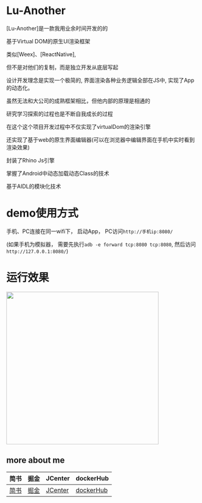 Lu-Another
======================

[Lu-Another]是一款我用业余时间开发的的

基于Virtual DOM的原生UI渲染框架

类似[Weex]、[ReactNative],

但不是对他们的复制，而是独立开发从底层写起

设计开发理念是实现一个极简的, 界面渲染各种业务逻辑全部在JS中, 实现了App的动态化。


虽然无法和大公司的成熟框架相比，但他内部的原理是相通的

研究学习探索的过程也是不断自我成长的过程

在这个这个项目开发过程中不仅实现了virtualDom的渲染引擎

还实现了基于web的原生界面编辑器(可以在浏览器中编辑界面在手机中实时看到渲染效果)

封装了Rhino Js引擎

掌握了Android中动态加载动态Class的技术

基于AIDL的模块化技术


# demo使用方式

手机、PC连接在同一wifi下， 启动App， PC访问`http://手机ip:8080/`

(如果手机为模拟器， 需要先执行`adb -e forward tcp:8080 tcp:8080`, 然后访问`http://127.0.0.1:8080/`)


# 运行效果

<img src="./demo.png" width="400">



## more about me

|简书| 掘金|JCenter | dockerHub|
| ------------- |------------- |------------- |------------- |
| [简书](https://www.jianshu.com/u/ca2207af2001) | [掘金](https://juejin.im/user/5bee320651882516be2ebbfe) |[JCenter ](https://bintray.com/hglf/maven)      | [dockerHub](https://hub.docker.com/u/hglf)|





